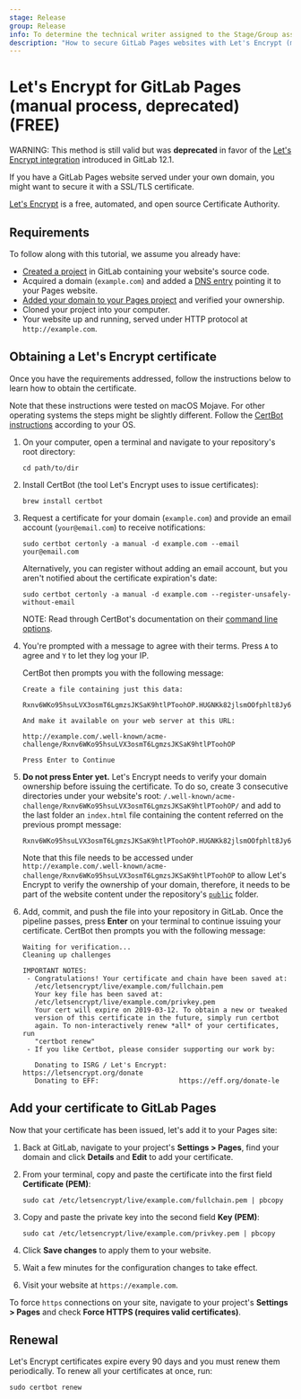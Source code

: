 ```yaml
---
stage: Release
group: Release
info: To determine the technical writer assigned to the Stage/Group associated with this page, see https://about.gitlab.com/handbook/engineering/ux/technical-writing/#assignments
description: "How to secure GitLab Pages websites with Let's Encrypt (manual process, deprecated)."
---
```


# Let's Encrypt for GitLab Pages (manual process, deprecated) **(FREE)**

WARNING:
This method is still valid but was **deprecated** in favor of the
[Let's Encrypt integration](custom_domains_ssl_tls_certification/lets_encrypt_integration.md)
introduced in GitLab 12.1.

If you have a GitLab Pages website served under your own domain,
you might want to secure it with a SSL/TLS certificate.

[Let's Encrypt](https://letsencrypt.org) is a free, automated, and
open source Certificate Authority.

## Requirements

To follow along with this tutorial, we assume you already have:

- [Created a project](index.md#getting-started) in GitLab
  containing your website's source code.
- Acquired a domain (`example.com`) and added a [DNS entry](custom_domains_ssl_tls_certification/index.md#set-up-pages-with-a-custom-domain)
  pointing it to your Pages website.
- [Added your domain to your Pages project](custom_domains_ssl_tls_certification/index.md#steps)
  and verified your ownership.
- Cloned your project into your computer.
- Your website up and running, served under HTTP protocol at `http://example.com`.

## Obtaining a Let's Encrypt certificate

Once you have the requirements addressed, follow the instructions
below to learn how to obtain the certificate.

Note that these instructions were tested on macOS Mojave. For other operating systems the steps
might be slightly different. Follow the
[CertBot instructions](https://certbot.eff.org/) according to your OS.

1. On your computer, open a terminal and navigate to your repository's
   root directory:

   ```shell
   cd path/to/dir
   ```

1. Install CertBot (the tool Let's Encrypt uses to issue certificates):

   ```shell
   brew install certbot
   ```

1. Request a certificate for your domain (`example.com`) and
   provide an email account (`your@email.com`) to receive notifications:

   ```shell
   sudo certbot certonly -a manual -d example.com --email your@email.com
   ```

   Alternatively, you can register without adding an email account,
   but you aren't notified about the certificate expiration's date:

   ```shell
   sudo certbot certonly -a manual -d example.com --register-unsafely-without-email
   ```

   NOTE:
   Read through CertBot's documentation on their
   [command line options](https://eff-certbot.readthedocs.io/using.html#certbot-command-line-options).

1. You're prompted with a message to agree with their terms.
   Press `A` to agree and `Y` to let they log your IP.

   CertBot then prompts you with the following message:

   ```shell
   Create a file containing just this data:

   Rxnv6WKo95hsuLVX3osmT6LgmzsJKSaK9htlPToohOP.HUGNKk82jlsmOOfphlt8Jy69iuglsn095nxOMH9j3Yb

   And make it available on your web server at this URL:

   http://example.com/.well-known/acme-challenge/Rxnv6WKo95hsuLVX3osmT6LgmzsJKSaK9htlPToohOP

   Press Enter to Continue
   ```

1. **Do not press Enter yet.** Let's Encrypt needs to verify your
   domain ownership before issuing the certificate. To do so, create 3
   consecutive directories under your website's root:
   `/.well-known/acme-challenge/Rxnv6WKo95hsuLVX3osmT6LgmzsJKSaK9htlPToohOP/`
   and add to the last folder an `index.html` file containing the content
   referred on the previous prompt message:

   ```shell
   Rxnv6WKo95hsuLVX3osmT6LgmzsJKSaK9htlPToohOP.HUGNKk82jlsmOOfphlt8Jy69iuglsn095nxOMH9j3Yb
   ```

   Note that this file needs to be accessed under
   `http://example.com/.well-known/acme-challenge/Rxnv6WKo95hsuLVX3osmT6LgmzsJKSaK9htlPToohOP`
   to allow Let's Encrypt to verify the ownership of your domain,
   therefore, it needs to be part of the website content under the
   repository's [`public`](index.md#how-it-works) folder.

1. Add, commit, and push the file into your repository in GitLab. Once the pipeline
   passes, press **Enter** on your terminal to continue issuing your
   certificate. CertBot then prompts you with the following message:

   ```shell
   Waiting for verification...
   Cleaning up challenges

   IMPORTANT NOTES:
    - Congratulations! Your certificate and chain have been saved at:
      /etc/letsencrypt/live/example.com/fullchain.pem
      Your key file has been saved at:
      /etc/letsencrypt/live/example.com/privkey.pem
      Your cert will expire on 2019-03-12. To obtain a new or tweaked
      version of this certificate in the future, simply run certbot
      again. To non-interactively renew *all* of your certificates, run
      "certbot renew"
    - If you like Certbot, please consider supporting our work by:

      Donating to ISRG / Let's Encrypt:   https://letsencrypt.org/donate
      Donating to EFF:                    https://eff.org/donate-le
   ```

## Add your certificate to GitLab Pages

Now that your certificate has been issued, let's add it to your Pages site:

1. Back at GitLab, navigate to your project's **Settings > Pages**,
   find your domain and click **Details** and **Edit** to add your certificate.
1. From your terminal, copy and paste the certificate into the first field
   **Certificate (PEM)**:

   ```shell
   sudo cat /etc/letsencrypt/live/example.com/fullchain.pem | pbcopy
   ```

1. Copy and paste the private key into the second field **Key (PEM)**:

   ```shell
   sudo cat /etc/letsencrypt/live/example.com/privkey.pem | pbcopy
   ```

1. Click **Save changes** to apply them to your website.
1. Wait a few minutes for the configuration changes to take effect.
1. Visit your website at `https://example.com`.

To force `https` connections on your site, navigate to your
project's **Settings > Pages** and check **Force HTTPS (requires
valid certificates)**.

## Renewal

Let's Encrypt certificates expire every 90 days and you must
renew them periodically. To renew all your certificates at once, run:

```shell
sudo certbot renew
```
